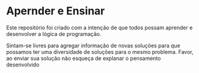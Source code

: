 # Apernder e Ensinar

Este repositório foi criado com a intenção de que todos possam aprender e desenvolver a lógica de programação.

Sintam-se livres para agregar informação de novas soluções para que possamos ter uma diversidade de soluções para o mesmo problema.
Favor, ao enviar sua solução não esqueça de explanar o pensamento desenvolvido

